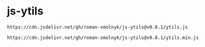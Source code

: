 # js-ytils

```
https://cdn.jsdelivr.net/gh/roman-smolnyk/js-ytils@v0.0.1/ytils.js
```
```
https://cdn.jsdelivr.net/gh/roman-smolnyk/js-ytils@v0.0.1/ytils.min.js
```